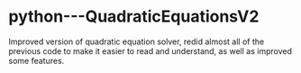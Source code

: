 # python---QuadraticEquationsV2
Improved version of quadratic equation solver, redid almost all of the previous code to make it easier to read and understand, as well as improved some features.
